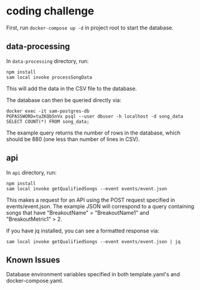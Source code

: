 # coding challenge

First, run `docker-compose up -d` in project root to start the database.

## data-processing

In `data-processing` directory, run:

```
npm install
sam local invoke processSongData
```

This will add the data in the CSV file to the database.

The database can then be queried directly via:

```
docker exec -it sam-postgres-db
PGPASSWORD=tuZKQb5nVx psql --user dbuser -h localhost -d song_data
SELECT COUNT(*) FROM song_data;
```

The example query returns the number of rows in the database, which should be 880 (one less than number of lines in CSV).

## api

In `api` directory, run:

```
npm install
sam local invoke getQualifiedSongs --event events/event.json
```

This makes a request for an API using the POST request specified in events/event.json. The example JSON will correspond to a query containing songs that have "BreakoutName" = "BreakoutName1" and "BreakoutMetric1" > 2.

If you have jq installed, you can see a formatted response via:

`sam local invoke getQualifiedSongs --event events/event.json | jq`

## Known Issues

Database environment variables specified in both template.yaml's and docker-compose.yaml.
